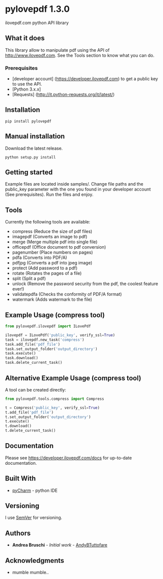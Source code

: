 # pylovepdf 1.3.0

ilovepdf.com python API library

## What it does

This library allow to manipulate pdf using the API of http://www.ilovepdf.com. See the Tools section to know what you can do.

### Prerequisites

* [developer account] (https://developer.ilovepdf.com) to get a public key to use the API.
* [Python 3.x.x]
* [Requests] (http://it.python-requests.org/it/latest/)

## Installation

```
pip install pylovepdf
```

## Manual installation

Download the latest release.
```
python setup.py install
```

## Getting started

Example files are located inside samples/.
Change file paths and the public_key parameter with the one you found in your developer account (See prerequisites).
Run the files and enjoy.

## Tools
Currently the following tools are available:

* compress          (Reduce the size of pdf files)
* imagepdf          (Converts an image to pdf)
* merge             (Merge multiple pdf into single file)
* officepdf         (Office document to pdf conversion)
* pagenumber        (Place numbers on pages)
* pdfa              (Converts into PDF/A)
* pdfjpg            (Converts a pdf into jpeg image)
* protect           (Add password to a pdf)
* rotate            (Rotates the pages of a file)
* split             (Split a pdf)
* unlock            (Remove the password security from the pdf, the coolest feature ever!)
* validatepdfa      (Checks the conformity of PDF/A format)
* watermark         (Adds watermark to the file)

## Example Usage (compress tool)
```python
from pylovepdf.ilovepdf import ILovePdf

ilovepdf = ILovePdf('public_key', verify_ssl=True)
task = ilovepdf.new_task('compress')
task.add_file('pdf_file')
task.set_output_folder('output_directory')
task.execute()
task.download()
task.delete_current_task()
```

## Alternative Example Usage (compress tool)
A tool can be created directly:
```python
from pylovepdf.tools.compress import Compress

t = Compress('public_key', verify_ssl=True)
t.add_file('pdf_file')
t.set_output_folder('output_directory')
t.execute()
t.download()
t.delete_current_task()
```
## Documentation

Please see https://developer.ilovepdf.com/docs for up-to-date documentation.

## Built With

* [pyCharm](https://www.jetbrains.com/pycharm/) - python IDE

## Versioning

I use [SemVer](http://semver.org/) for versioning.

## Authors

* **Andrea Bruschi** - *Initial work* - [AndyBTuttofare](https://github.com/AndyBTuttofare)

## Acknowledgments

* mumble mumble..
